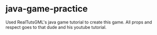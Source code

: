 # java-game-practice
Used RealTutsGML's java game tutorial to create this game. All props and respect goes to that dude and his youtube tutorial.
